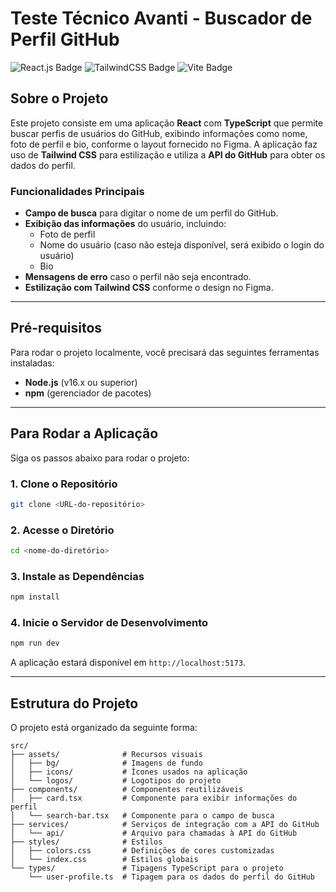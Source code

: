 # Teste Técnico Avanti - Buscador de Perfil GitHub

<div>
    <img src="https://img.shields.io/badge/React-20232A?style=for-the-badge&logo=react&logoColor=61DAFB" alt="React.js Badge">
    <img src="https://img.shields.io/badge/Tailwind_CSS-38B2AC?style=for-the-badge&logo=tailwind-css&logoColor=white" alt="TailwindCSS Badge">
    <img src="https://img.shields.io/badge/vite-%23646CFF.svg?style=for-the-badge&logo=vite&logoColor=white" alt="Vite Badge">
</div>

## Sobre o Projeto

Este projeto consiste em uma aplicação **React** com **TypeScript** que permite buscar perfis de usuários do GitHub, exibindo informações como nome, foto de perfil e bio, conforme o layout fornecido no Figma. A aplicação faz uso de **Tailwind CSS** para estilização e utiliza a **API do GitHub** para obter os dados do perfil.

### Funcionalidades Principais

- **Campo de busca** para digitar o nome de um perfil do GitHub.
- **Exibição das informações** do usuário, incluindo:
  - Foto de perfil
  - Nome do usuário (caso não esteja disponível, será exibido o login do usuário)
  - Bio
- **Mensagens de erro** caso o perfil não seja encontrado.
- **Estilização com Tailwind CSS** conforme o design no Figma.

---

## Pré-requisitos

Para rodar o projeto localmente, você precisará das seguintes ferramentas instaladas:

- **Node.js** (v16.x ou superior)
- **npm** (gerenciador de pacotes)

---

## Para Rodar a Aplicação

Siga os passos abaixo para rodar o projeto:

### 1. Clone o Repositório

```bash
git clone <URL-do-repositório>
```

### 2. Acesse o Diretório

```bash
cd <nome-do-diretório>
```

### 3. Instale as Dependências

```bash
npm install
```

### 4. Inicie o Servidor de Desenvolvimento

```bash
npm run dev
```

A aplicação estará disponível em `http://localhost:5173`.

---

## Estrutura do Projeto

O projeto está organizado da seguinte forma:

```
src/
├── assets/              # Recursos visuais
│   ├── bg/              # Imagens de fundo
│   ├── icons/           # Ícones usados na aplicação
│   └── logos/           # Logotipos do projeto
├── components/          # Componentes reutilizáveis
│   ├── card.tsx         # Componente para exibir informações do perfil
│   └── search-bar.tsx   # Componente para o campo de busca
├── services/            # Serviços de integração com a API do GitHub
│   └── api/             # Arquivo para chamadas à API do GitHub
├── styles/              # Estilos
│   ├── colors.css       # Definições de cores customizadas
│   └── index.css        # Estilos globais
└── types/               # Tipagens TypeScript para o projeto
    └── user-profile.ts  # Tipagem para os dados do perfil do GitHub
```

